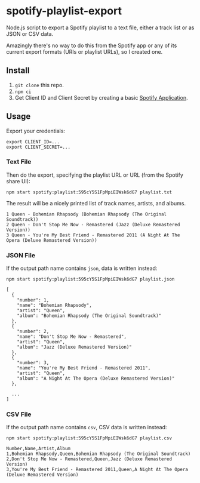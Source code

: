 # spotify-playlist-export

Node.js script to export a Spotify playlist to a text file, either a track list
or as JSON or CSV data.

Amazingly there's no way to do this from the Spotify app or any of its current
export formats (URIs or playlist URLs), so I created one.


## Install

1. `git clone` this repo.
2. `npm ci`
3. Get Client ID and Client Secret by creating a basic
   [Spotify Application](https://developer.spotify.com/dashboard/applications).


## Usage

Export your credentials:

```
export CLIENT_ID=...
export CLIENT_SECRET=...
```


### Text File

Then do the export, specifying the playlist URL or URL (from the Spotify share
UI):

```
npm start spotify:playlist:595cY5S1FpMpiEIWsk6dG7 playlist.txt
```

The result will be a nicely printed list of track names, artists, and albums.

```
1 Queen - Bohemian Rhapsody (Bohemian Rhapsody (The Original Soundtrack))
2 Queen - Don't Stop Me Now - Remastered (Jazz (Deluxe Remastered Version))
3 Queen - You're My Best Friend - Remastered 2011 (A Night At The Opera (Deluxe Remastered Version))
```


### JSON File

If the output path name contains `json`, data is written instead:

```
npm start spotify:playlist:595cY5S1FpMpiEIWsk6dG7 playlist.json
```

```
[
  {
    "number": 1,
    "name": "Bohemian Rhapsody",
    "artist": "Queen",
    "album": "Bohemian Rhapsody (The Original Soundtrack)"
  },
  {
    "number": 2,
    "name": "Don't Stop Me Now - Remastered",
    "artist": "Queen",
    "album": "Jazz (Deluxe Remastered Version)"
  },
  {
    "number": 3,
    "name": "You're My Best Friend - Remastered 2011",
    "artist": "Queen",
    "album": "A Night At The Opera (Deluxe Remastered Version)"
  },

  ...
]
```

### CSV File

If the output path name contains `csv`, CSV data is written instead:

```
npm start spotify:playlist:595cY5S1FpMpiEIWsk6dG7 playlist.csv
```

```
Number,Name,Artist,Album
1,Bohemian Rhapsody,Queen,Bohemian Rhapsody (The Original Soundtrack)
2,Don't Stop Me Now - Remastered,Queen,Jazz (Deluxe Remastered Version)
3,You're My Best Friend - Remastered 2011,Queen,A Night At The Opera (Deluxe Remastered Version)
```
